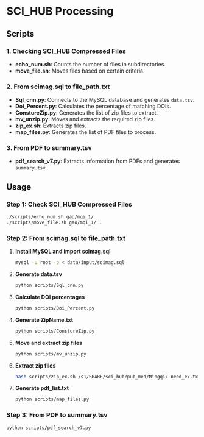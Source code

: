 # SCI_HUB Processing

## Scripts

### 1. Checking SCI_HUB Compressed Files

- **echo_num.sh**: Counts the number of files in subdirectories.
- **move_file.sh**: Moves files based on certain criteria.

### 2. From scimag.sql to file_path.txt

- **Sql_cnn.py**: Connects to the MySQL database and generates `data.tsv`.
- **Doi_Percent.py**: Calculates the percentage of matching DOIs.
- **ConstureZip.py**: Generates the list of zip files to extract.
- **mv_unzip.py**: Moves and extracts the required zip files.
- **zip_ex.sh**: Extracts zip files.
- **map_files.py**: Generates the list of PDF files to process.

### 3. From PDF to summary.tsv

- **pdf_search_v7.py**: Extracts information from PDFs and generates `summary.tsv`.

## Usage

### Step 1: Check SCI_HUB Compressed Files

```bash
./scripts/echo_num.sh gao/mqi_1/
./scripts/move_file.sh gao/mqi_1/ .
```

### Step 2: From scimag.sql to file_path.txt

1. **Install MySQL and import scimag.sql**

   ```bash
   mysql -u root -p < data/input/scimag.sql
   ```

2. **Generate data.tsv**

   ```bash
   python scripts/Sql_cnn.py
   ```

3. **Calculate DOI percentages**

   ```bash
   python scripts/Doi_Percent.py
   ```

4. **Generate ZipName.txt**

   ```bash
   python scripts/ConstureZip.py
   ```

5. **Move and extract zip files**

   ```bash
   python scripts/mv_unzip.py
   ```

6. **Extract zip files**

   ```bash
   bash scripts/zip_ex.sh /s1/SHARE/sci_hub/pub_med/Mingqi/ need_ex.txt
   ```

7. **Generate pdf_list.txt**

   ```bash
   python scripts/map_files.py
   ```

### Step 3: From PDF to summary.tsv

```bash
python scripts/pdf_search_v7.py
```

